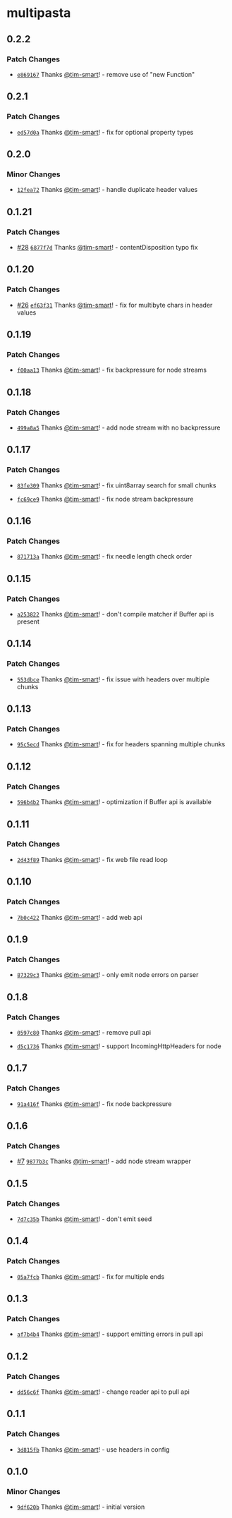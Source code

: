 # multipasta

## 0.2.2

### Patch Changes

- [`e869167`](https://github.com/tim-smart/multipasta/commit/e869167eabc2fd4eaee961a931d107eb5a58ae55) Thanks [@tim-smart](https://github.com/tim-smart)! - remove use of "new Function"

## 0.2.1

### Patch Changes

- [`ed57d0a`](https://github.com/tim-smart/multipasta/commit/ed57d0aca6ee09939e976917d17b82e5a5f4eb91) Thanks [@tim-smart](https://github.com/tim-smart)! - fix for optional property types

## 0.2.0

### Minor Changes

- [`12fea72`](https://github.com/tim-smart/multipasta/commit/12fea7207e77809f6006e32853f691cf879c16f7) Thanks [@tim-smart](https://github.com/tim-smart)! - handle duplicate header values

## 0.1.21

### Patch Changes

- [#28](https://github.com/tim-smart/multipasta/pull/28) [`6877f7d`](https://github.com/tim-smart/multipasta/commit/6877f7d5511807a26e393cbdc07aa7edf931b1fd) Thanks [@tim-smart](https://github.com/tim-smart)! - contentDisposition typo fix

## 0.1.20

### Patch Changes

- [#26](https://github.com/tim-smart/multipasta/pull/26) [`ef63f31`](https://github.com/tim-smart/multipasta/commit/ef63f31c9f32094aab54b301ab0c4592a91b7233) Thanks [@tim-smart](https://github.com/tim-smart)! - fix for multibyte chars in header values

## 0.1.19

### Patch Changes

- [`f00aa13`](https://github.com/tim-smart/multipasta/commit/f00aa1376f761b643a14d6cb083fbe4a222de04a) Thanks [@tim-smart](https://github.com/tim-smart)! - fix backpressure for node streams

## 0.1.18

### Patch Changes

- [`499a8a5`](https://github.com/tim-smart/multipasta/commit/499a8a532198f231e4b8308e78ab5ee8a9d6571e) Thanks [@tim-smart](https://github.com/tim-smart)! - add node stream with no backpressure

## 0.1.17

### Patch Changes

- [`83fe309`](https://github.com/tim-smart/multipasta/commit/83fe309e05a0251af65c2cc82ffde9b4f168733c) Thanks [@tim-smart](https://github.com/tim-smart)! - fix uint8array search for small chunks

- [`fc69ce9`](https://github.com/tim-smart/multipasta/commit/fc69ce952a3f9f95997b35c78ca143b852ddfccd) Thanks [@tim-smart](https://github.com/tim-smart)! - fix node stream backpressure

## 0.1.16

### Patch Changes

- [`871713a`](https://github.com/tim-smart/multipasta/commit/871713a7649e6ba05885f499b54d8c56c7a2479f) Thanks [@tim-smart](https://github.com/tim-smart)! - fix needle length check order

## 0.1.15

### Patch Changes

- [`a253822`](https://github.com/tim-smart/multipasta/commit/a2538228912c5c6a296434aa214781afccc0df4c) Thanks [@tim-smart](https://github.com/tim-smart)! - don't compile matcher if Buffer api is present

## 0.1.14

### Patch Changes

- [`553dbce`](https://github.com/tim-smart/multipasta/commit/553dbcebc3b36fbbd959b65eb1c45f0966792451) Thanks [@tim-smart](https://github.com/tim-smart)! - fix issue with headers over multiple chunks

## 0.1.13

### Patch Changes

- [`95c5ecd`](https://github.com/tim-smart/multipasta/commit/95c5ecde600c14363ab489f9edce26dcfd7697be) Thanks [@tim-smart](https://github.com/tim-smart)! - fix for headers spanning multiple chunks

## 0.1.12

### Patch Changes

- [`596b4b2`](https://github.com/tim-smart/multipasta/commit/596b4b2c992f3aac3b4dbc388ab95bec456ef3ca) Thanks [@tim-smart](https://github.com/tim-smart)! - optimization if Buffer api is available

## 0.1.11

### Patch Changes

- [`2d43f89`](https://github.com/tim-smart/multipasta/commit/2d43f89b1cab57fcfe8581355b147112bb869729) Thanks [@tim-smart](https://github.com/tim-smart)! - fix web file read loop

## 0.1.10

### Patch Changes

- [`7b0c422`](https://github.com/tim-smart/multipasta/commit/7b0c42202035260925e7e6c7333aad7e202c824d) Thanks [@tim-smart](https://github.com/tim-smart)! - add web api

## 0.1.9

### Patch Changes

- [`87329c3`](https://github.com/tim-smart/multipasta/commit/87329c30b6fda1050d5788910b47023ba6629a4f) Thanks [@tim-smart](https://github.com/tim-smart)! - only emit node errors on parser

## 0.1.8

### Patch Changes

- [`0597c80`](https://github.com/tim-smart/multipasta/commit/0597c801260917351ff5c1124cde5c36ba153cbc) Thanks [@tim-smart](https://github.com/tim-smart)! - remove pull api

- [`d5c1736`](https://github.com/tim-smart/multipasta/commit/d5c1736fcc510c2b01654d0d2300f81ad1a6ed20) Thanks [@tim-smart](https://github.com/tim-smart)! - support IncomingHttpHeaders for node

## 0.1.7

### Patch Changes

- [`91a416f`](https://github.com/tim-smart/multipasta/commit/91a416fe2c8c174e15a7669ca9da570129544a61) Thanks [@tim-smart](https://github.com/tim-smart)! - fix node backpressure

## 0.1.6

### Patch Changes

- [#7](https://github.com/tim-smart/multipasta/pull/7) [`9877b3c`](https://github.com/tim-smart/multipasta/commit/9877b3c9b6eb79b1edf32dcbd215b74264267461) Thanks [@tim-smart](https://github.com/tim-smart)! - add node stream wrapper

## 0.1.5

### Patch Changes

- [`7d7c35b`](https://github.com/tim-smart/multipasta/commit/7d7c35b8f6f7cf9f45d5c26f983a9d308fbad529) Thanks [@tim-smart](https://github.com/tim-smart)! - don't emit seed

## 0.1.4

### Patch Changes

- [`05a7fcb`](https://github.com/tim-smart/multipasta/commit/05a7fcb91719fec363323e3a62f7f5502ad98f4d) Thanks [@tim-smart](https://github.com/tim-smart)! - fix for multiple ends

## 0.1.3

### Patch Changes

- [`af7b4b4`](https://github.com/tim-smart/multipasta/commit/af7b4b4e28ac4692ae33871940423a64707b3cf6) Thanks [@tim-smart](https://github.com/tim-smart)! - support emitting errors in pull api

## 0.1.2

### Patch Changes

- [`dd56c6f`](https://github.com/tim-smart/multipasta/commit/dd56c6f7e0a69791e709182e4071cf743da32452) Thanks [@tim-smart](https://github.com/tim-smart)! - change reader api to pull api

## 0.1.1

### Patch Changes

- [`3d815fb`](https://github.com/tim-smart/multipasta/commit/3d815fbbd5930b4909b9611d24622fbbcb56528e) Thanks [@tim-smart](https://github.com/tim-smart)! - use headers in config

## 0.1.0

### Minor Changes

- [`9df620b`](https://github.com/tim-smart/multipasta/commit/9df620ba4693827afa7a7d1a95d141323e0a9d60) Thanks [@tim-smart](https://github.com/tim-smart)! - initial version

